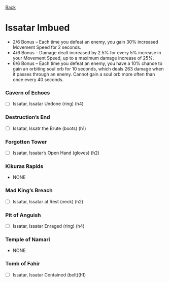 [Back](../)

# Issatar Imbued
- 2/6 Bonus – Each time you defeat an enemy, you gain 30% increased Movement Speed for 2 seconds.
- 4/6 Bonus – Damage dealt increased by 2.5% for every 5% increase in your Movement Speed, up to a maximum damage increase of 25%.
- 6/6 Bonus – Each time you defeat an enemy, you have a 10% chance to gain an orbiting soul orb for 10 seconds, which deals 263 damage when it passes through an enemy. Cannot gain a soul orb more often than once every 40 seconds.

### Cavern of Echoes
- [ ] Issatar, Issatar Undone (ring) (h4)

### Destruction’s End
- [ ] Issatar, Issatr the Brute (boots) (h1)

### Forgotten Tower
- [ ] Issatar, Issatar’s Open Hand (gloves) (h2)

### Kikuras Rapids
- NONE

### Mad King’s Breach
- [ ] Issatar, Issatar at Rest (neck) (h2)

### Pit of Anguish
- [ ] Issatar, Issatar Enraged (ring) (h4)

### Temple of Namari
- NONE

### Tomb of Fahir
- [ ] Issatar, Issatar Contained (belt)(h1)
